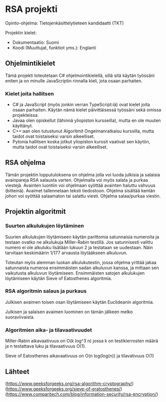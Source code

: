 # RSA projekti
Opinto-ohjelma: Tietojenkäsittelytieteen kandidaatti (TKT)

Projektin kielet:
- Dokumentaatio: Suomi
- Koodi (Muuttujat, funktiot yms.): Englanti

## Ohjelmintikielet
Tämä projekti toteutetaan C# ohjelmointikielellä, sillä sitä käytän työssäni eniten ja on minulle JavaScriptin rinnalla kieli, jota osaan parhaiten. 

### Kielet joita hallitsen
- C# ja JavaScript (myös jonkin verran TypeScript:iä) ovat kielet joita osaan parhaiten. Käytän nämä kielet päivittäisessä työssäni sekä omissa projekteissa. 
- Javaa olen opiskellut (lähinnä yliopiston kursseilla), mutta en ole muuten käyttänyt.
- C++:aan olen tutustunut Algoritmit Ongelmanratkaisu kurssilla, mutta taidot ovat toistaiseksi varsin alkeelliset.
- Pytonia hallitsen koska jotkut yliopiston kurssit vaativat sen käytön, mutta taidot ovat toistaiseksi varsin alkeelliset.

## RSA ohjelma
Tämän projektin lopputuloksena on ohjelma jolla voi luoda julkisia ja salaisia avainpareja RSA salausta varten. Ohjelmalla voi myös salata ja purkaa viestejä. 
Avainten luontiin voi ohjelmaan syöttää avainten haluttu vahvuus (bitteinä). Avaimet tallennetaan teksti tiedostoon.
Ohjelma sisältää kentän johon voi syöttää salaamaton tai salattu viesti. Ohjelma salaa/purkaa viestin.

## Projektin algoritmit
### Suurten alkulukujen löytäminen
Suurien alkulukujen löytämiseen käytän parittomia satunnaisia numeroita ja testaan ovatko ne alkulukuja Miller-Rabin testillä. 
Jos satunnisesti valittu numero ei ole alkuluku lisätään lukuun 2 ja testataan se uudestaan. Näin tarvitaan keskimäärin 1/177 arvausta löytääkseen alkuluvun.

Toteutan myös alemman luokan alkulukutestin, jossa ohjelma yrittää jakaa satunnaista numeroa ensimmäisten sadan alkuluvun kanssa, ja mittaan sen vaikutusta alkuluvun löytämiseen. Ensimmäisten satojen alkulukujen löytämiseen käytän Sieve of Eatosthenes algoritmia. 

### RSA algoritmin salaus ja purkaus
Julkisen avaimen toisen osan löytämiseen käytän Euclideanin algoritmia.

Julkisen ja salaisen avaimen luominen on tämän jälkeen melko suoraviivaista.

### Algoritmien aika- ja tilavaativuudet
Miller-Rabin aikavaativuus on O(k log^3 n) jossa k on testikierrosten määrä ja n testattava luku ja tilavaativuus O(1).

Sieve of Eatosthenes aikavaativuus on O(n log(log(n)) ja tilavativuus O(1)

## Lähteet
(https://www.geeksforgeeks.org/rsa-algorithm-cryptography/)
(https://www.geeksforgeeks.org/sieve-of-eratosthenes/)
(https://www.comparitech.com/blog/information-security/rsa-encryption/)


